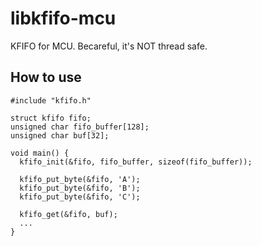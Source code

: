 # libkfifo-mcu
KFIFO for MCU. Becareful, it's NOT thread safe.

## How to use
```
#include "kfifo.h"

struct kfifo fifo;
unsigned char fifo_buffer[128];
unsigned char buf[32];

void main() {
  kfifo_init(&fifo, fifo_buffer, sizeof(fifo_buffer));

  kfifo_put_byte(&fifo, 'A');
  kfifo_put_byte(&fifo, 'B');
  kfifo_put_byte(&fifo, 'C');
  
  kfifo_get(&fifo, buf);
  ...
}
```
